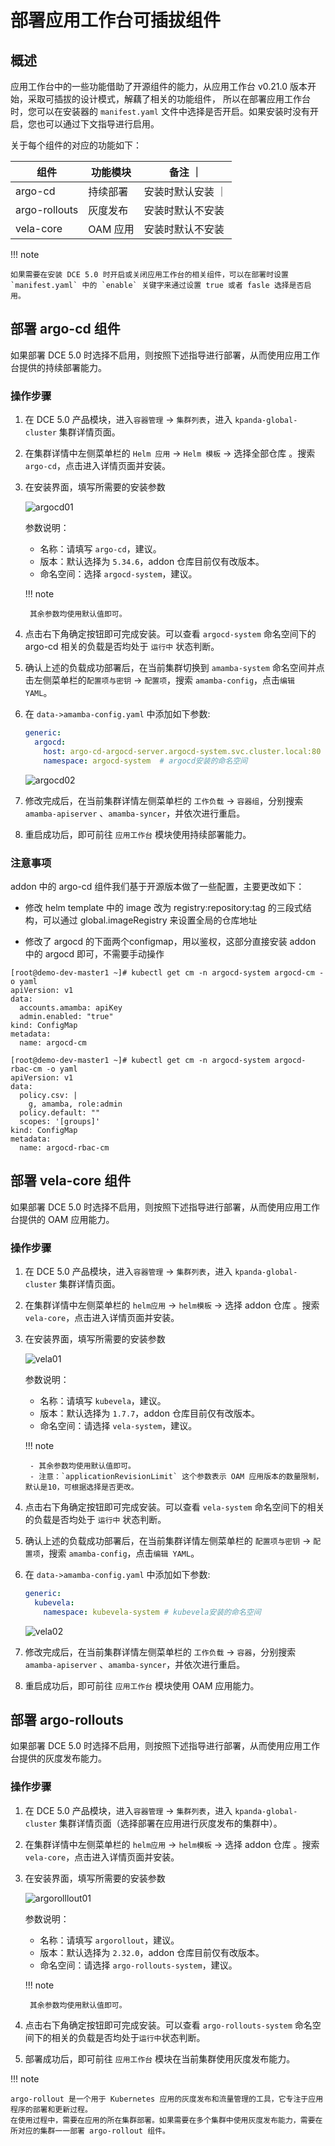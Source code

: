 # 部署应用工作台可插拔组件

## 概述

应用工作台中的一些功能借助了开源组件的能力，从应用工作台 v0.21.0 版本开始，采取可插拔的设计模式，解藕了相关的功能组件，
所以在部署应用工作台时，您可以在安装器的 `manifest.yaml` 文件中选择是否开启。如果安装时没有开启，您也可以通过下文指导进行启用。

关于每个组件的对应的功能如下：

|  组件   | 功能模块  |  备注 ｜
|  ----  | ----  | ---- |
| argo-cd  | 持续部署 | 安装时默认安装 ｜
| argo-rollouts  | 灰度发布 | 安装时默认不安装 |
| vela-core  | OAM 应用 | 安装时默认不安装 |

!!! note

    如果需要在安装 DCE 5.0 时开启或关闭应用工作台的相关组件，可以在部署时设置 `manifest.yaml` 中的 `enable` 关键字来通过设置 true 或者 fasle 选择是否启用。

## 部署 argo-cd 组件

如果部署 DCE 5.0 时选择不启用，则按照下述指导进行部署，从而使用应用工作台提供的持续部署能力。

### 操作步骤

1. 在 DCE 5.0 产品模块，进入`容器管理` -> `集群列表`，进入 `kpanda-global-cluster` 集群详情页面。

2. 在集群详情中左侧菜单栏的 `Helm 应用` -> `Helm 模板` -> 选择全部仓库 。搜索 `argo-cd`，点击进入详情页面并安装。

3. 在安装界面，填写所需要的安装参数

    ![argocd01](images/argocd01.png)

    参数说明：

    - 名称：请填写 `argo-cd`，建议。
    - 版本：默认选择为 `5.34.6`，addon 仓库目前仅有改版本。
    - 命名空间：选择 `argocd-system`，建议。

    !!! note

        其余参数均使用默认值即可。

4. 点击右下角确定按钮即可完成安装。可以查看 `argocd-system` 命名空间下的 argo-cd 相关的负载是否均处于 `运行中` 状态判断。

5. 确认上述的负载成功部署后，在当前集群切换到 `amamba-system` 命名空间并点击左侧菜单栏的`配置项与密钥` -> `配置项`，搜索 `amamba-config`，点击`编辑 YAML`。

6. 在 `data->amamba-config.yaml` 中添加如下参数:

    ```yaml
    generic:
      argocd:
        host: argo-cd-argocd-server.argocd-system.svc.cluster.local:80  # argocd的服务地址，格式为：argocd-server的服务名.命名空间.svc.cluster.local:80
        namespace: argocd-system  # argocd安装的命名空间
    ```

    ![argocd02](images/argocd02.png)

7. 修改完成后，在当前集群详情左侧菜单栏的 `工作负载` -> `容器组`，分别搜索 `amamba-apiserver` 、`amamba-syncer`，并依次进行重启。

8. 重启成功后，即可前往 `应用工作台` 模块使用持续部署能力。

### 注意事项

addon 中的 argo-cd 组件我们基于开源版本做了一些配置，主要更改如下：

- 修改 helm template 中的 image 改为 registry:repository:tag 的三段式结构，可以通过 global.imageRegistry 来设置全局的仓库地址

- 修改了 argocd 的下面两个configmap，用以鉴权，这部分直接安装 addon 中的 argocd 即可，不需要手动操作

```shell
[root@demo-dev-master1 ~]# kubectl get cm -n argocd-system argocd-cm -o yaml
apiVersion: v1
data:
  accounts.amamba: apiKey
  admin.enabled: "true"
kind: ConfigMap
metadata:
  name: argocd-cm

[root@demo-dev-master1 ~]# kubectl get cm -n argocd-system argocd-rbac-cm -o yaml
apiVersion: v1
data:
  policy.csv: |
    g, amamba, role:admin
  policy.default: ""
  scopes: '[groups]'
kind: ConfigMap
metadata:
  name: argocd-rbac-cm
```

## 部署 vela-core 组件

如果部署 DCE 5.0 时选择不启用，则按照下述指导进行部署，从而使用应用工作台提供的 OAM 应用能力。

### 操作步骤

1. 在 DCE 5.0 产品模块，进入`容器管理` -> `集群列表`，进入 `kpanda-global-cluster` 集群详情页面。

2. 在集群详情中左侧菜单栏的 `helm应用` -> `helm模板` -> 选择 addon 仓库 。搜索 `vela-core`，点击进入详情页面并安装。

3. 在安装界面，填写所需要的安装参数

    ![vela01](images/vela01.png)

    参数说明：

    - 名称：请填写 `kubevela`，建议。
    - 版本：默认选择为 `1.7.7`，addon 仓库目前仅有改版本。
    - 命名空间：请选择 `vela-system`，建议。

    !!! note

        - 其余参数均使用默认值即可。
        - 注意：`applicationRevisionLimit` 这个参数表示 OAM 应用版本的数量限制，默认是10，可根据选择是否更改。

4. 点击右下角确定按钮即可完成安装。可以查看 `vela-system` 命名空间下的相关的负载是否均处于 `运行中` 状态判断。

5. 确认上述的负载成功部署后，在当前集群详情左侧菜单栏的 `配置项与密钥` -> `配置项`，搜索 `amamba-config`，点击`编辑 YAML`。

6. 在 `data->amamba-config.yaml` 中添加如下参数:

    ```yaml
    generic:
      kubevela:
        namespace: kubevela-system # kubevela安装的命名空间
    ```

    ![vela02](images/vela02.png)

7. 修改完成后，在当前集群详情左侧菜单栏的 `工作负载` -> `容器`，分别搜索 `amamba-apiserver` 、`amamba-syncer`，并依次进行重启。

8. 重启成功后，即可前往 `应用工作台` 模块使用 OAM 应用能力。

## 部署 argo-rollouts

如果部署 DCE 5.0 时选择不启用，则按照下述指导进行部署，从而使用应用工作台提供的灰度发布能力。

### 操作步骤

1. 在 DCE 5.0 产品模块，进入`容器管理` -> `集群列表`，进入 `kpanda-global-cluster` 集群详情页面（选择部署在应用进行灰度发布的集群中）。

2. 在集群详情中左侧菜单栏的 `helm应用` -> `helm模板` -> 选择 addon 仓库 。搜索 `vela-core`，点击进入详情页面并安装。

3. 在安装界面，填写所需要的安装参数

    ![argorolllout01](images/argorollout01.png)

    参数说明：

    - 名称：请填写 `argorollout`，建议。
    - 版本：默认选择为 `2.32.0`，addon 仓库目前仅有改版本。
    - 命名空间：请选择 `argo-rollouts-system`，建议。

    !!! note

        其余参数均使用默认值即可。

4. 点击右下角确定按钮即可完成安装。可以查看 `argo-rollouts-system` 命名空间下的相关的负载是否均处于`运行中`状态判断。

5. 部署成功后，即可前往 `应用工作台` 模块在当前集群使用灰度发布能力。

!!! note

    argo-rollout 是一个用于 Kubernetes 应用的灰度发布和流量管理的工具，它专注于应用程序的部署和更新过程。
    在使用过程中，需要在应用的所在集群部署。如果需要在多个集群中使用灰度发布能力，需要在所对应的集群一一部署 argo-rollout 组件。
